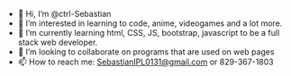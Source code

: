 - 👋 Hi, I’m @ctrl-Sebastian
- 👀 I’m interested in learning to code, anime, videogames and a lot more.
- 🌱 I’m currently learning html, CSS, JS, bootstrap, javascript to be a full stack web developer.
- 💞️ I’m looking to collaborate on programs that are used on web pages
- 📫 How to reach me: SebastianIPL0131@gmail.com or 829-367-1803
